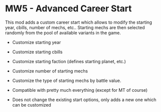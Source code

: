 # MW5 - Advanced Career Start

This mod adds a custom career start which allows to modify the starting year, cbills, number of mechs, etc.. Starting mechs are then
selected randomly from the pool of available variants in the game.

- Customize starting year
- Customize starting cbills
- Customize starting faction (defines starting planet, etc.)
- Customize number of starting mechs
- Customize the type of starting mechs by battle value.

- Compatible with pretty much everything (except for MT of course)
- Does not change the existing start options, only adds a new one which can be customized
